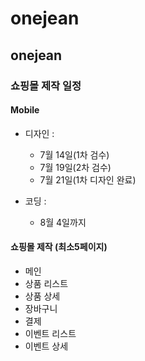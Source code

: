 # onejean

## onejean

### 쇼핑몰 제작 일정

#### Mobile

- 디자인 :

  - 7월 14일(1차 검수)
  - 7월 19일(2차 검수)
  - 7월 21일(1차 디자인 완료)

- 코딩 :
  - 8월 4일까지

#### 쇼핑몰 제작 (최소5페이지)

- 메인
- 상품 리스트
- 상품 상세
- 장바구니
- 결제
- 이벤트 리스트
- 이벤트 상세
